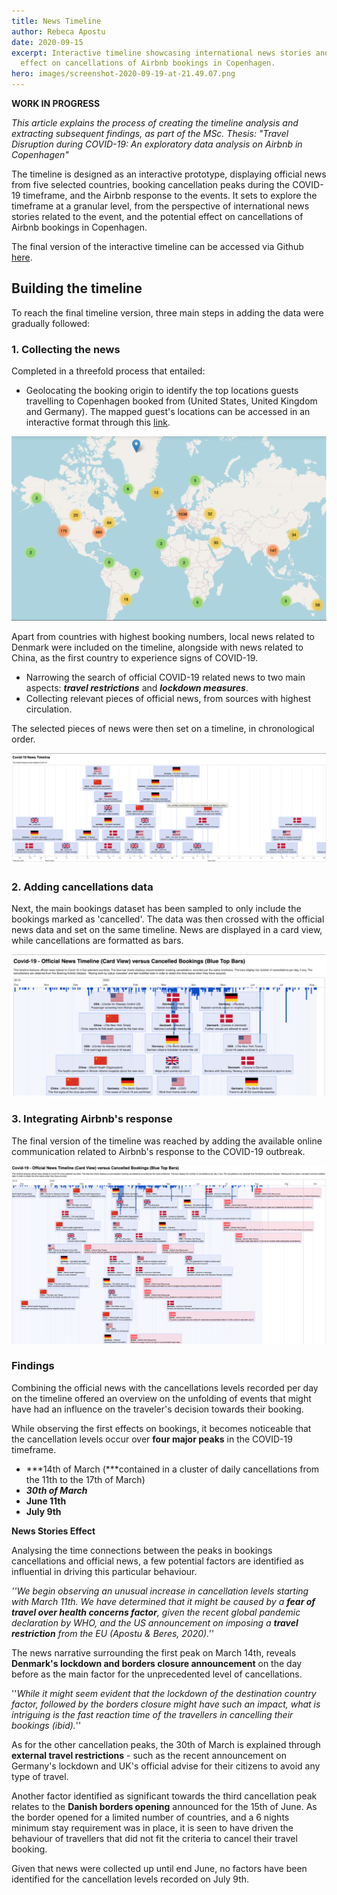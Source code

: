 ```yaml
---
title: News Timeline
author: Rebeca Apostu
date: 2020-09-15
excerpt: Interactive timeline showcasing international news stories and the
  effect on cancellations of Airbnb bookings in Copenhagen.
hero: images/screenshot-2020-09-19-at-21.49.07.png
---
```

**WORK IN PROGRESS**

*This article explains the process of creating the timeline analysis and extracting subsequent findings, as part of the MSc. Thesis: "Travel Disruption during COVID-19: An exploratory data analysis on Airbnb in Copenhagen"* 

The timeline is designed as an interactive prototype, displaying official news from five selected countries, booking cancellation peaks during the COVID-19 timeframe, and the Airbnb response to the events. It sets to explore the timeframe at a granular level, from the perspective of international news stories related to the event, and the potential effect on cancellations of Airbnb bookings in Copenhagen. 

The final version of the interactive timeline can be accessed via Github [here](https://rebecaapostu.github.io/CovidNewsTimeline/?fbclid=IwAR3jIaxB_DCTmtbCRvJIHqh4EmUSADMzEV6fdECJYXiQOPoNr-fOqQtsM1c). 

## Building the timeline

To reach the final timeline version, three main steps in adding the data were gradually followed: 

### 1. Collecting the news

Completed in a threefold process that entailed: 

* Geolocating the booking origin to identify the top locations guests travelling to Copenhagen booked from (United States, United Kingdom and Germany). The mapped guest's locations can be accessed in an interactive format through this [link](https://rebecaapostu.github.io/GuestMap/index.html). 

![](images/screenshot-2020-08-14-at-13.38.26.png "Booking Origin Location")

Apart from countries with highest booking numbers, local news related to Denmark were included on the timeline, alongside with news related to China, as the first country to experience signs of COVID-19. 

* Narrowing the search of official COVID-19 related news to two main aspects: ***travel restrictions*** and ***lockdown measures***.
* Collecting relevant pieces of official news, from sources with highest circulation. 

The selected pieces of news were then set on a timeline, in chronological order. 

![](images/screenshot-2020-08-22-at-22.41.43.png "News added to timeline")

### 2. Adding cancellations data

Next, the main bookings dataset has been sampled to only include the bookings marked as 'cancelled'. The data was then crossed with the official news data and set on the same timeline. News are displayed in a card view, while cancellations are formatted as bars.   

![](images/screenshot-2020-09-19-at-21.49.07.png "Timeline of News versus Cancellations")

### 3. Integrating Airbnb's response

The final version of the timeline was reached by adding the available online communication related to Airbnb's response to the COVID-19 outbreak.

![](images/screenshot-2020-09-20-at-17.08.15.png "Final Timeline Version")

### Findings

Combining the official news with the cancellations levels recorded per day on the timeline offered an overview on the unfolding of events that might have had an influence on the traveler's decision towards their booking.

While observing the first effects on bookings, it becomes noticeable that the cancellation levels occur over **four major peaks** in the COVID-19 timeframe. 

* ***14th of March (***contained in a cluster of daily cancellations from the 11th to the 17th of March)
* ***30th of March***
* **June 11th** 
* **July 9th**

**News Stories Effect**

Analysing the time connections between the peaks in bookings cancellations and official news, a few potential factors are identified as influential in driving this particular behaviour. 

*''We begin observing an unusual increase in cancellation levels starting with March 11th. We have determined that it might be caused by a **fear of travel over health concerns factor**, given the recent global pandemic declaration by WHO, and the US announcement on imposing a **travel restriction** from the EU (Apostu & Beres, 2020).''* 

The news narrative surrounding the first peak on March 14th, reveals **Denmark's lockdown and borders closure announcement** on the day before as the main factor for the unprecedented level of cancellations. 

''*While it might seem evident that the lockdown of the destination country factor, followed by the borders closure might have such an impact, what is intriguing is the fast reaction time of the travellers in cancelling their bookings (ibid).*''

As for the other cancellation peaks, the 30th of March is explained through **external travel restrictions** - such as the recent announcement on Germany's lockdown and UK's official advise for their citizens to avoid any type of travel.  

Another factor identified as significant towards the third cancellation peak relates to the **Danish borders opening** announced for the 15th of June. As the border opened for a limited number of countries, and a 6 nights minimum stay requirement was in place, it is seen to have driven the behaviour of travellers that did not fit the criteria to cancel their travel booking.

Given that news were collected up until end June, no factors have been identified for the cancellation levels recorded on July 9th.